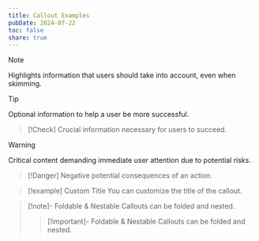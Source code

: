```yaml
---
title: Callout Examples
pubDate: 2024-07-22
toc: false
share: true
---
```


> [!note]
> Highlights information that users should take into account, even when skimming.

> [!TIP]  
> Optional information to help a user be more successful.

> [!Check]
> Crucial information necessary for users to succeed.

> [!Warning]
> Critical content demanding immediate user attention due to potential risks.

> [!Danger]
> Negative potential consequences of an action.

> [!example] Custom Title
> You can customize the title of the callout.

> [!note]- Foldable & Nestable
> Callouts can be folded and nested.
>
> > [!important]- Foldable & Nestable
> > Callouts can be folded and nested.
